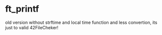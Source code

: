 # ft_printf
old version without strftime and local time function and less convertion, its just to valid 42FileCheker!